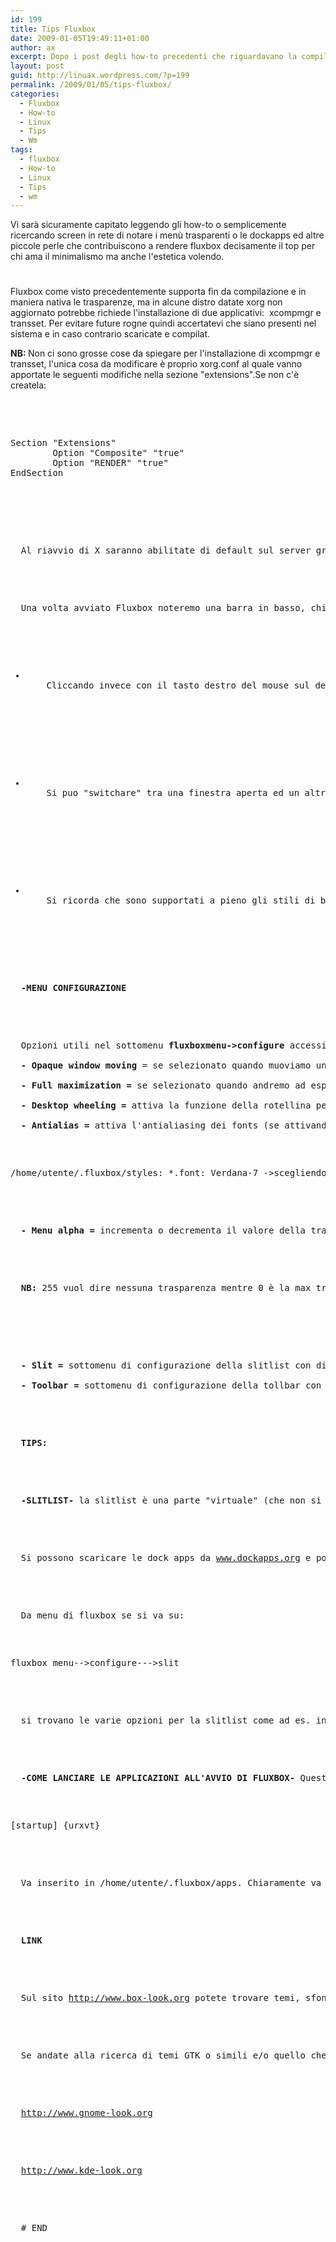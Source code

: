 ```yaml
---
id: 199
title: Tips Fluxbox
date: 2009-01-05T19:49:11+01:00
author: ax
excerpt: Dopo i post degli how-to precedenti che riguardavano la compilazione e la configurazione generale del nostro ambiente minimalistico vi pasto alcuni tips e note che non sono stati trattati nei precedenti how-to riguardanti fluxbox.
layout: post
guid: http://linuax.wordpress.com/?p=199
permalink: /2009/01/05/tips-fluxbox/
categories:
  - Fluxbox
  - How-to
  - Linux
  - Tips
  - Wm
tags:
  - fluxbox
  - How-to
  - Linux
  - Tips
  - wm
---
```

Vi sarà sicuramente capitato leggendo gli how-to o semplicemente ricercando screen in rete di notare i menù trasparenti o le dockapps ed altre piccole perle che contribuiscono a rendere fluxbox decisamente il top per chi ama il minimalismo ma anche l'estetica volendo.

#

Fluxbox come visto precedentemente supporta fin da compilazione e in maniera nativa le trasparenze, ma in alcune distro datate xorg non aggiornato potrebbe richiede l'installazione di due applicativi:  <span class="norm"><span class="norm">xcompmgr e transset. Per evitare future rogne quindi accertatevi che siano presenti nel sistema e in caso contrario scaricate e compilat.</span></span>

<span class="norm"><span class="norm"><strong>NB: </strong>Non ci sono grosse cose da spiegare per l'installazione di xcompmgr e transset, l'unica cosa da modificare è proprio xorg.conf al quale vanno apportate le seguenti modifiche nella sezione "extensions".Se non c'è createla:</span></span>

<pre><span class="norm">


<pre>Section "Extensions"
        Option "Composite" "true"
        Option "RENDER" "true"
EndSection</pre>


<p>
  </span><br />
  Al riavvio di X saranno abilitate di default sul server grafico. Vediamo ora in specifico alcuni dettagli non trattati nei precedenti post:
</p>


<p>
  Una volta avviato Fluxbox noteremo una barra in basso, chiamata "toolbar", dove andranno a finire le finestre iconizzate dei programmi e dove potremo leggere ora di sistema e numero di desktop virtuale attivo; volendo potremo cambiare desktop virtuale posizionandoci con il mouse nella toolbar sopra il numero di desktop virtuale e agendo sulla rotellina del mouse stesso.
</p>


<ul>
  <li>
    Cliccando invece con il tasto destro del mouse sul desktop ci apparirà il "menu" di fluxbox da cui possiamo lanciare le varie applicazioni(notare che è possibile agire sulla trasparenza del menu, per le versioni 0.9.x, mediante la voce apposita "menu alfa" nel sottomenu "fluxbox menu"->"configure").
  </li>
  
</ul>


<ul>
  <li>
    Si puo "switchare" tra una finestra aperta ed un altra con la combinazione alt+tab.
  </li>
  
</ul>


<ul>
  <li>
    Si ricorda che sono supportati a pieno gli stili di blackbox e le "dock apps" mediante la slitlist (per ulteriori informazioni leggere la documentazione a riguardo sul sito).
  </li>
  
</ul>


<p>
  <strong>-MENU CONFIGURAZIONE</strong>
</p>


<p>
  Opzioni utili nel sottomenu <strong>fluxboxmenu->configure</strong> accessibile tramite il menu di fluxbox. In "configure" appunto troviamo utili le seguenti voci:<br />
  <strong>- Opaque window moving</strong> = se selezionato quando muoviamo una finestra sul desktop la vediamo sempre disegnata completamente durante il suo "trascinamento";<br />
  <strong>- Full maximization =</strong> se selezionato quando andremo ad espandere completamente una finestra sul desktop questa andra a coprire anche la toolbar;<br />
  <strong>- Desktop wheeling =</strong> attiva la funzione della rotellina per lo "switch" dei desktop virtuali;<br />
  <strong>- Antialias =</strong> attiva l'antialiasing dei fonts (se attivando l'antialising noti che il font si ingrandisce troppo puoi rimediare inserendo la seguente riga in fondo al tuo file di tema in
</p>


<pre>/home/utente/.fluxbox/styles: *.font: Verdana-7 -&gt;scegliendo un fontsize a piacere);</pre>


<p>
  <strong>- Menu alpha =</strong> incrementa o decrementa il valore della trasparenza del menu sullo sfondo del desktop;<strong></strong>
</p>


<p>
  <strong>NB: </strong>255 vuol dire nessuna trasparenza mentre 0 è la max trasparenza;<br />
  <strong></strong>
</p>


<p>
  <strong>- Slit =</strong> sottomenu di configurazione della slitlist con diverse voci;<br />
  <strong>- Toolbar =</strong> sottomenu di configurazione della tollbar con diverse voci.
</p>


<p>
  <strong>TIPS:</strong>
</p>


<p>
  <strong>-SLITLIST-</strong> la slitlist è una parte "virtuale" (che non si vede) del desktop dove vanno a posizionarsi le "dock applications"; queste ultime sono quelle applet che si trovano spesso anche in window manager come window maker.
</p>


<p>
  Si possono scaricare le dock apps da <a href="http://www.dockapps.org/">www.dockapps.org</a> e poi si possono lanciare ad ogni avvio di fluxbox mettendole una ad una "in lancio" in .xinitrc (nella $HOME) con alla fine la solita "&" per l'esecuzione delle applet in background. A questo punto dalla prox volta che si lancia fluxbox si noterà un nuovo file in .fluxbox che si chiama slitlist; questo file tiene traccia della posizione e di tutto quello che riguarda le dockapps sul desktop in modo da mantenere sempre le stesse impostazioni ad ogni sessione.
</p>


<p>
  Da menu di fluxbox se si va su:
</p>


<pre>fluxbox menu--&gt;configure---&gt;slit</pre>


<p>
  si trovano le varie opzioni per la slitlist come ad es. in che posizione si vogliono le applets sul desktop,l'orientamento ecc.
</p>


<p>
  <strong>-COME LANCIARE LE APPLICAZIONI ALL'AVVIO DI FLUXBOX-</strong> Questa operazione è semplicissima. Basta scrivere:
</p>


<pre>[startup] {urxvt}</pre>


<p>
  Va inserito in /home/utente/.fluxbox/apps. Chiaramente va ripetuta l'operazione per ogni prog che si vuole far autoavviare.
</p>


<p>
  <strong>LINK</strong>
</p>


<p>
  Sul sito <a href="http://www.box-look.org" target="_blank">http://www.box-look.org</a> potete trovare temi, sfondi e icone.
</p>


<p>
  Se andate alla ricerca di temi GTK o simili e/o quello che avete trovato non vi è bastato vi rimando ai link  per la personalizzazione dei rispettivi wm:
</p>


<p>
  <a href="http://www.gnome-look.org" target="_blank">http://www.gnome-look.org</a>
</p>


<p>
  <a href="http://www.kde-look.org" target="_blank">http://www.kde-look.org</a>
</p>


<p>
  # END
</p>